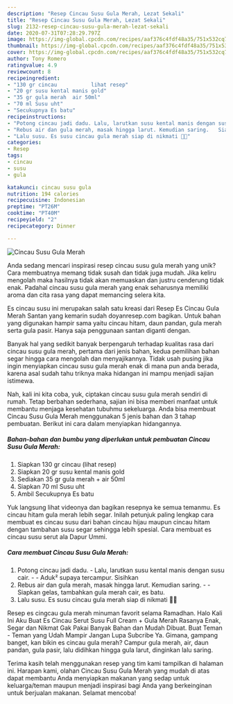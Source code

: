 ```yaml
---
description: "Resep Cincau Susu Gula Merah, Lezat Sekali"
title: "Resep Cincau Susu Gula Merah, Lezat Sekali"
slug: 2132-resep-cincau-susu-gula-merah-lezat-sekali
date: 2020-07-31T07:28:29.797Z
image: https://img-global.cpcdn.com/recipes/aaf376c4fdf48a35/751x532cq70/cincau-susu-gula-merah-foto-resep-utama.jpg
thumbnail: https://img-global.cpcdn.com/recipes/aaf376c4fdf48a35/751x532cq70/cincau-susu-gula-merah-foto-resep-utama.jpg
cover: https://img-global.cpcdn.com/recipes/aaf376c4fdf48a35/751x532cq70/cincau-susu-gula-merah-foto-resep-utama.jpg
author: Tony Romero
ratingvalue: 4.9
reviewcount: 8
recipeingredient:
- "130 gr cincau           lihat resep"
- "20 gr susu kental manis gold"
- "35 gr gula merah  air 50ml"
- "70 ml Susu uht"
- "Secukupnya Es batu"
recipeinstructions:
- "Potong cincau jadi dadu. Lalu, larutkan susu kental manis dengan susu cair.  Aduk² supaya tercampur. Sisihkan"
- "Rebus air dan gula merah, masak hingga larut. Kemudian saring.   Siapkan gelas, tambahkan gula merah cair, es batu."
- "Lalu susu. Es susu cincau gula merah siap di nikmati 🥰🍹"
categories:
- Resep
tags:
- cincau
- susu
- gula

katakunci: cincau susu gula 
nutrition: 194 calories
recipecuisine: Indonesian
preptime: "PT26M"
cooktime: "PT40M"
recipeyield: "2"
recipecategory: Dinner

---
```



![Cincau Susu Gula Merah](https://img-global.cpcdn.com/recipes/aaf376c4fdf48a35/751x532cq70/cincau-susu-gula-merah-foto-resep-utama.jpg)

Anda sedang mencari inspirasi resep cincau susu gula merah yang unik? Cara membuatnya memang tidak susah dan tidak juga mudah. Jika keliru mengolah maka hasilnya tidak akan memuaskan dan justru cenderung tidak enak. Padahal cincau susu gula merah yang enak seharusnya memiliki aroma dan cita rasa yang dapat memancing selera kita.

Es cincau susu ini merupakan salah satu kreasi dari Resep Es Cincau Gula Merah Santan yang kemarin sudah doyanresep.com bagikan. Untuk bahan yang digunakan hampir sama yaitu cincau hitam, daun pandan, gula merah serta gula pasir. Hanya saja penggunaan santan diganti dengan.

Banyak hal yang sedikit banyak berpengaruh terhadap kualitas rasa dari cincau susu gula merah, pertama dari jenis bahan, kedua pemilihan bahan segar hingga cara mengolah dan menyajikannya. Tidak usah pusing jika ingin menyiapkan cincau susu gula merah enak di mana pun anda berada, karena asal sudah tahu triknya maka hidangan ini mampu menjadi sajian istimewa.


Nah, kali ini kita coba, yuk, ciptakan cincau susu gula merah sendiri di rumah. Tetap berbahan sederhana, sajian ini bisa memberi manfaat untuk membantu menjaga kesehatan tubuhmu sekeluarga. Anda bisa membuat Cincau Susu Gula Merah menggunakan 5 jenis bahan dan 3 tahap pembuatan. Berikut ini cara dalam menyiapkan hidangannya.

<!--inarticleads1-->

##### Bahan-bahan dan bumbu yang diperlukan untuk pembuatan Cincau Susu Gula Merah:

1. Siapkan 130 gr cincau           (lihat resep)
1. Siapkan 20 gr susu kental manis gold
1. Sediakan 35 gr gula merah + air 50ml
1. Siapkan 70 ml Susu uht
1. Ambil Secukupnya Es batu


Yuk langsung lihat videonya dan bagikan resepnya ke semua temanmu. Es cincau hitam gula merah lebih segar. Inilah petunjuk paling lengkap cara membuat es cincau susu dari bahan cincau hijau maupun cincau hitam dengan tambahan susu segar sehingga lebih spesial. Cara membuat es cincau susu serut ala Dapur Ummi. 

<!--inarticleads2-->

##### Cara membuat Cincau Susu Gula Merah:

1. Potong cincau jadi dadu. - Lalu, larutkan susu kental manis dengan susu cair. -  - Aduk² supaya tercampur. Sisihkan
1. Rebus air dan gula merah, masak hingga larut. Kemudian saring.  -  - Siapkan gelas, tambahkan gula merah cair, es batu.
1. Lalu susu. Es susu cincau gula merah siap di nikmati 🥰🍹


Resep es cingcau gula merah minuman favorit selama Ramadhan. Halo Kali Ini Aku Buat Es Cincau Serut Susu Full Cream + Gula Merah Rasanya Enak, Segar dan Nikmat Gak Pakai Banyak Bahan dan Mudah Dibuat. Buat Teman - Teman yang Udah Mampir Jangan Lupa Subcribe Ya. Gimana, gampang banget, kan bikin es cincau gula merah? Campur gula merah, air, daun pandan, gula pasir, lalu didihkan hingga gula larut, dinginkan lalu saring. 

Terima kasih telah menggunakan resep yang tim kami tampilkan di halaman ini. Harapan kami, olahan Cincau Susu Gula Merah yang mudah di atas dapat membantu Anda menyiapkan makanan yang sedap untuk keluarga/teman maupun menjadi inspirasi bagi Anda yang berkeinginan untuk berjualan makanan. Selamat mencoba!
